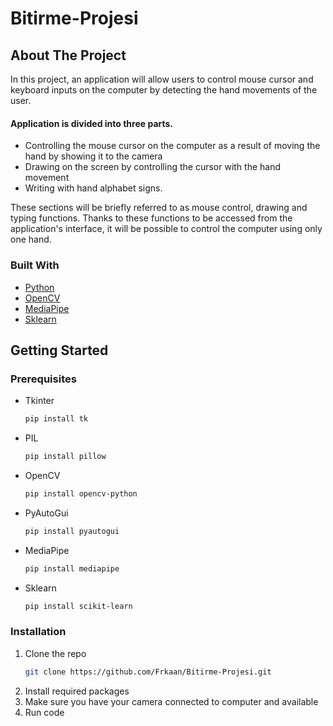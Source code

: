 # Bitirme-Projesi

<!-- ABOUT THE PROJECT -->
## About The Project

In this project, an application will allow users to control mouse cursor and keyboard inputs on the computer by detecting the hand movements of the user. 

#### Application is divided into three parts.

- Controlling the mouse cursor on the computer as a result of moving the hand by showing it to the camera
- Drawing on the screen by controlling the cursor with the hand movement
- Writing with hand alphabet signs. 

These sections will be briefly referred to as mouse control, drawing and typing functions. Thanks to these functions to be accessed from the application's interface, it will be possible to control the computer using only one hand.

### Built With
* [Python](https://python.org/)
* [OpenCV](https://opencv.org/)
* [MediaPipe](https://mediapipe.dev/)
* [Sklearn](https://scikit-learn.org/)

<!-- GETTING STARTED -->
## Getting Started

### Prerequisites
* Tkinter
  ```sh
  pip install tk
  ```
* PIL
  ```sh
  pip install pillow
  ```
* OpenCV
  ```sh
  pip install opencv-python
  ```
* PyAutoGui
  ```sh
  pip install pyautogui
  ```
* MediaPipe
  ```sh
  pip install mediapipe
  ```
* Sklearn
  ```sh
  pip install scikit-learn
  ```
  
### Installation
1. Clone the repo
   ```sh
   git clone https://github.com/Frkaan/Bitirme-Projesi.git
   ```
2. Install required packages
3. Make sure you have your camera connected to computer and available
4. Run code

